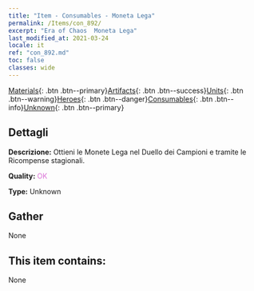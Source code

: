 ```yaml
---
title: "Item - Consumables - Moneta Lega"
permalink: /Items/con_892/
excerpt: "Era of Chaos  Moneta Lega"
last_modified_at: 2021-03-24
locale: it
ref: "con_892.md"
toc: false
classes: wide
---
```

 [Materials](/it/Items/){: .btn .btn--primary}[Artifacts](/it/Items/Artifacts/){: .btn .btn--success}[Units](/it/Items/Units/){: .btn .btn--warning}[Heroes](/it/Items/Heroes/){: .btn .btn--danger}[Consumables](/it/Items/Consumables/){: .btn .btn--info}[Unknown](/it/Items/Unknown/){: .btn .btn--primary}

## Dettagli
 **Descrizione:** Ottieni le Monete Lega nel Duello dei Campioni e tramite le Ricompense stagionali.

 **Quality:** <span style="color: #DA70D6">OK</span>

 **Type:** Unknown

## Gather

  None

## This item contains:

  None

